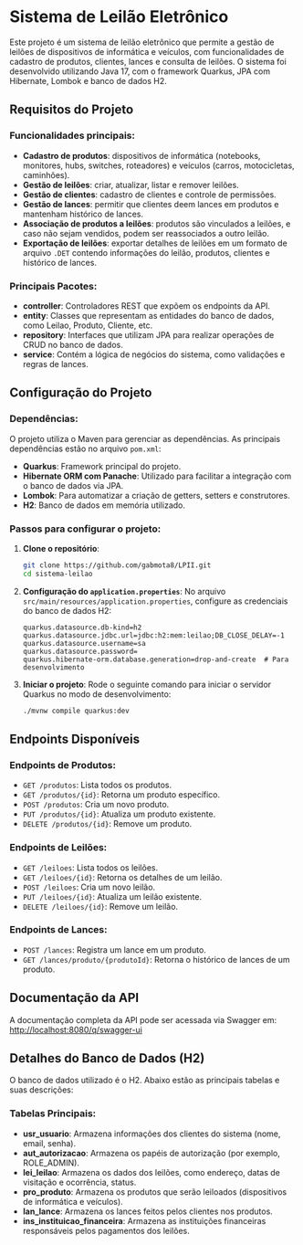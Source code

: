 # Sistema de Leilão Eletrônico

Este projeto é um sistema de leilão eletrônico que permite a gestão de leilões de dispositivos de informática e veículos, com funcionalidades de cadastro de produtos, clientes, lances e consulta de leilões. O sistema foi desenvolvido utilizando Java 17, com o framework Quarkus, JPA com Hibernate, Lombok e banco de dados H2.

## Requisitos do Projeto

### Funcionalidades principais:
- **Cadastro de produtos**: dispositivos de informática (notebooks, monitores, hubs, switches, roteadores) e veículos (carros, motocicletas, caminhões).
- **Gestão de leilões**: criar, atualizar, listar e remover leilões.
- **Gestão de clientes**: cadastro de clientes e controle de permissões.
- **Gestão de lances**: permitir que clientes deem lances em produtos e mantenham histórico de lances.
- **Associação de produtos a leilões**: produtos são vinculados a leilões, e caso não sejam vendidos, podem ser reassociados a outro leilão.
- **Exportação de leilões**: exportar detalhes de leilões em um formato de arquivo `.DET` contendo informações do leilão, produtos, clientes e histórico de lances.

### Principais Pacotes:

- **controller**: Controladores REST que expõem os endpoints da API.
- **entity**: Classes que representam as entidades do banco de dados, como Leilao, Produto, Cliente, etc.
- **repository**: Interfaces que utilizam JPA para realizar operações de CRUD no banco de dados.
- **service**: Contém a lógica de negócios do sistema, como validações e regras de lances.

## Configuração do Projeto

### Dependências:
O projeto utiliza o Maven para gerenciar as dependências. As principais dependências estão no arquivo `pom.xml`:

- **Quarkus**: Framework principal do projeto.
- **Hibernate ORM com Panache**: Utilizado para facilitar a integração com o banco de dados via JPA.
- **Lombok**: Para automatizar a criação de getters, setters e construtores.
- **H2**: Banco de dados em memória utilizado.

### Passos para configurar o projeto:

1. **Clone o repositório**:
    ```bash
    git clone https://github.com/gabmota8/LPII.git
    cd sistema-leilao
    ```

2. **Configuração do `application.properties`**:
    No arquivo `src/main/resources/application.properties`, configure as credenciais do banco de dados H2:
    ```properties
    quarkus.datasource.db-kind=h2
    quarkus.datasource.jdbc.url=jdbc:h2:mem:leilao;DB_CLOSE_DELAY=-1
    quarkus.datasource.username=sa
    quarkus.datasource.password=
    quarkus.hibernate-orm.database.generation=drop-and-create  # Para desenvolvimento
    ```

3. **Iniciar o projeto**:
    Rode o seguinte comando para iniciar o servidor Quarkus no modo de desenvolvimento:
    ```bash
    ./mvnw compile quarkus:dev
    ```

## Endpoints Disponíveis

### Endpoints de Produtos:
- `GET /produtos`: Lista todos os produtos.
- `GET /produtos/{id}`: Retorna um produto específico.
- `POST /produtos`: Cria um novo produto.
- `PUT /produtos/{id}`: Atualiza um produto existente.
- `DELETE /produtos/{id}`: Remove um produto.

### Endpoints de Leilões:
- `GET /leiloes`: Lista todos os leilões.
- `GET /leiloes/{id}`: Retorna os detalhes de um leilão.
- `POST /leiloes`: Cria um novo leilão.
- `PUT /leiloes/{id}`: Atualiza um leilão existente.
- `DELETE /leiloes/{id}`: Remove um leilão.

### Endpoints de Lances:
- `POST /lances`: Registra um lance em um produto.
- `GET /lances/produto/{produtoId}`: Retorna o histórico de lances de um produto.

## Documentação da API

A documentação completa da API pode ser acessada via Swagger em: [http://localhost:8080/q/swagger-ui](http://localhost:8080/q/swagger-ui)

## Detalhes do Banco de Dados (H2)

O banco de dados utilizado é o H2. Abaixo estão as principais tabelas e suas descrições:

### Tabelas Principais:
- **usr_usuario**: Armazena informações dos clientes do sistema (nome, email, senha).
- **aut_autorizacao**: Armazena os papéis de autorização (por exemplo, ROLE_ADMIN).
- **lei_leilao**: Armazena os dados dos leilões, como endereço, datas de visitação e ocorrência, status.
- **pro_produto**: Armazena os produtos que serão leiloados (dispositivos de informática e veículos).
- **lan_lance**: Armazena os lances feitos pelos clientes nos produtos.
- **ins_instituicao_financeira**: Armazena as instituições financeiras responsáveis pelos pagamentos dos leilões.
